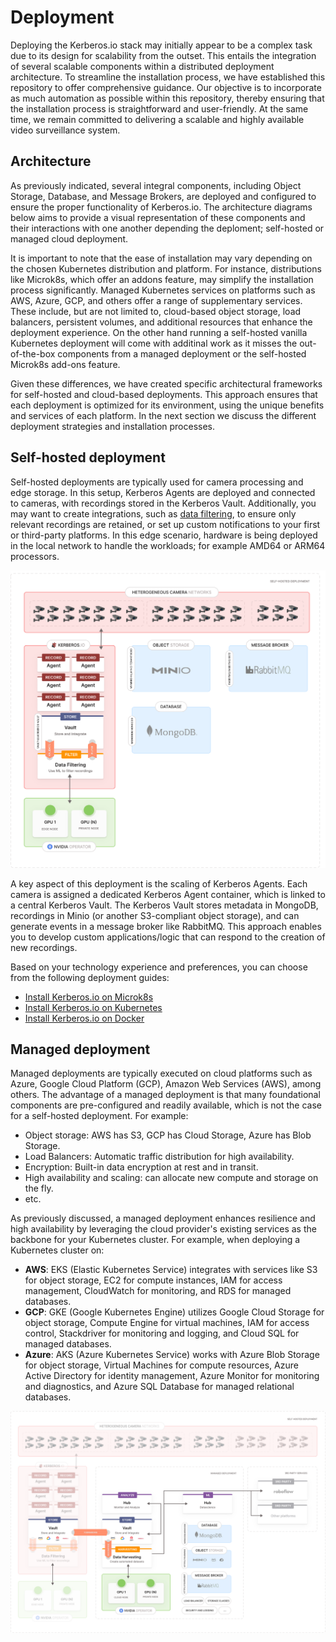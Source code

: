 # Deployment

Deploying the Kerberos.io stack may initially appear to be a complex task due to its design for scalability from the outset. This entails the integration of several scalable components within a distributed deployment architecture. To streamline the installation process, we have established this repository to offer comprehensive guidance. Our objective is to incorporate as much automation as possible within this repository, thereby ensuring that the installation process is straightforward and user-friendly. At the same time, we remain committed to delivering a scalable and highly available video surveillance system.

## Architecture

As previously indicated, several integral components, including Object Storage, Database, and Message Brokers, are deployed and configured to ensure the proper functionality of Kerberos.io. The architecture diagrams below aims to provide a visual representation of these components and their interactions with one another depending the deploment; self-hosted or managed cloud deployment.

It is important to note that the ease of installation may vary depending on the chosen Kubernetes distribution and platform. For instance, distributions like Microk8s, which offer an addons feature, may simplify the installation process significantly. Managed Kubernetes services on platforms such as AWS, Azure, GCP, and others offer a range of supplementary services. These include, but are not limited to, cloud-based object storage, load balancers, persistent volumes, and additional resources that enhance the deployment experience. On the other hand running a self-hosted vanilla Kubernetes deployment will come with additinal work as it misses the out-of-the-box components from a managed deployment or the self-hosted Microk8s add-ons feature.

Given these differences, we have created specific architectural frameworks for self-hosted and cloud-based deployments. This approach ensures that each deployment is optimized for its environment, using the unique benefits and services of each platform. In the next section we discuss the different deployment strategies and installation processes.

## Self-hosted deployment

Self-hosted deployments are typically used for camera processing and edge storage. In this setup, Kerberos Agents are deployed and connected to cameras, with recordings stored in the Kerberos Vault. Additionally, you may want to create integrations, such as [data filtering](https://github.com/uug-ai/data-filtering), to ensure only relevant recordings are retained, or set up custom notifications to your first or third-party platforms. In this edge scenario, hardware is being deployed in the local network to handle the workloads; for example AMD64 or ARM64 processors.

![Self-hosted deployment](./assets/images/deployment-self-hosted.svg)

A key aspect of this deployment is the scaling of Kerberos Agents. Each camera is assigned a dedicated Kerberos Agent container, which is linked to a central Kerberos Vault. The Kerberos Vault stores metadata in MongoDB, recordings in Minio (or another S3-compliant object storage), and can generate events in a message broker like RabbitMQ. This approach enables you to develop custom applications/logic that can respond to the creation of new recordings.

Based on your technology experience and preferences, you can choose from the following deployment guides:

- [Install Kerberos.io on Microk8s](/README.microk8s.md)
- [Install Kerberos.io on Kubernetes](/README.k8s.md)
- [Install Kerberos.io on Docker](/README.docker.md)

## Managed deployment

Managed deployments are typically executed on cloud platforms such as Azure, Google Cloud Platform (GCP), Amazon Web Services (AWS), among others. The advantage of a managed deployment is that many foundational components are pre-configured and readily available, which is not the case for a self-hosted deployment. For example:

- Object storage: AWS has S3, GCP has Cloud Storage, Azure has Blob Storage.
- Load Balancers: Automatic traffic distribution for high availability.
- Encryption: Built-in data encryption at rest and in transit.
- High availability and scaling: can allocate new compute and storage on the fly.
- etc.

As previously discussed, a managed deployment enhances resilience and high availability by leveraging the cloud provider's existing services as the backbone for your Kubernetes cluster. For example, when deploying a Kubernetes cluster on:

- **AWS**: EKS (Elastic Kubernetes Service) integrates with services like S3 for object storage, EC2 for compute instances, IAM for access management, CloudWatch for monitoring, and RDS for managed databases.
- **GCP**: GKE (Google Kubernetes Engine) utilizes Google Cloud Storage for object storage, Compute Engine for virtual machines, IAM for access control, Stackdriver for monitoring and logging, and Cloud SQL for managed databases.
- **Azure**: AKS (Azure Kubernetes Service) works with Azure Blob Storage for object storage, Virtual Machines for compute resources, Azure Active Directory for identity management, Azure Monitor for monitoring and diagnostics, and Azure SQL Database for managed relational databases.

![Managed deployment](./assets/images/deployment-managed.svg)
